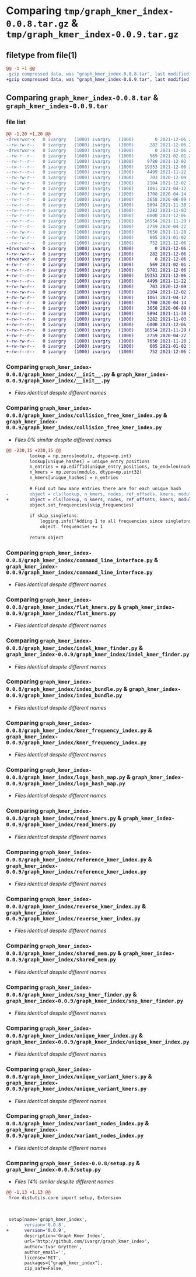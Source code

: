 # Comparing `tmp/graph_kmer_index-0.0.8.tar.gz` & `tmp/graph_kmer_index-0.0.9.tar.gz`

## filetype from file(1)

```diff
@@ -1 +1 @@
-gzip compressed data, was "graph_kmer_index-0.0.8.tar", last modified: Mon Dec  6 20:23:06 2021, max compression
+gzip compressed data, was "graph_kmer_index-0.0.9.tar", last modified: Mon Dec  6 20:42:46 2021, max compression
```

## Comparing `graph_kmer_index-0.0.8.tar` & `graph_kmer_index-0.0.9.tar`

### file list

```diff
@@ -1,20 +1,20 @@
-drwxrwxr-x   0 ivargry   (1000) ivargry   (1000)        0 2021-12-06 20:23:06.632715 graph_kmer_index-0.0.8/
--rw-rw-r--   0 ivargry   (1000) ivargry   (1000)      282 2021-12-06 20:23:06.632715 graph_kmer_index-0.0.8/PKG-INFO
-drwxrwxr-x   0 ivargry   (1000) ivargry   (1000)        0 2021-12-06 20:23:06.632715 graph_kmer_index-0.0.8/graph_kmer_index/
--rw-r--r--   0 ivargry   (1000) ivargry   (1000)      569 2021-02-01 22:49:31.866081 graph_kmer_index-0.0.8/graph_kmer_index/__init__.py
--rw-r--r--   0 ivargry   (1000) ivargry   (1000)     9780 2021-12-02 12:55:38.532846 graph_kmer_index-0.0.8/graph_kmer_index/collision_free_kmer_index.py
--rw-r--r--   0 ivargry   (1000) ivargry   (1000)    19353 2021-12-06 20:22:02.896243 graph_kmer_index-0.0.8/graph_kmer_index/command_line_interface.py
--rw-r--r--   0 ivargry   (1000) ivargry   (1000)     4499 2021-11-22 18:43:43.235660 graph_kmer_index-0.0.8/graph_kmer_index/flat_kmers.py
--rw-rw-r--   0 ivargry   (1000) ivargry   (1000)      703 2020-12-09 19:13:47.299704 graph_kmer_index-0.0.8/graph_kmer_index/indel_kmer_finder.py
--rw-rw-r--   0 ivargry   (1000) ivargry   (1000)     2104 2021-12-02 23:00:08.373518 graph_kmer_index-0.0.8/graph_kmer_index/index_bundle.py
--rw-rw-r--   0 ivargry   (1000) ivargry   (1000)     1061 2021-04-12 14:08:31.039685 graph_kmer_index-0.0.8/graph_kmer_index/kmer_frequency_index.py
--rw-r--r--   0 ivargry   (1000) ivargry   (1000)     1700 2020-04-14 16:59:32.000000 graph_kmer_index-0.0.8/graph_kmer_index/logn_hash_map.py
--rw-r--r--   0 ivargry   (1000) ivargry   (1000)     3658 2020-06-09 09:23:07.000000 graph_kmer_index-0.0.8/graph_kmer_index/read_kmers.py
--rw-r--r--   0 ivargry   (1000) ivargry   (1000)     5894 2021-11-30 23:13:58.115204 graph_kmer_index-0.0.8/graph_kmer_index/reference_kmer_index.py
--rw-r--r--   0 ivargry   (1000) ivargry   (1000)     3282 2021-11-03 10:11:57.976632 graph_kmer_index-0.0.8/graph_kmer_index/reverse_kmer_index.py
--rw-r--r--   0 ivargry   (1000) ivargry   (1000)     6000 2021-12-06 10:26:57.183647 graph_kmer_index-0.0.8/graph_kmer_index/shared_mem.py
--rw-r--r--   0 ivargry   (1000) ivargry   (1000)    16554 2021-11-29 09:15:42.223381 graph_kmer_index-0.0.8/graph_kmer_index/snp_kmer_finder.py
--rw-r--r--   0 ivargry   (1000) ivargry   (1000)     2759 2020-04-22 12:10:24.000000 graph_kmer_index-0.0.8/graph_kmer_index/unique_kmer_index.py
--rw-rw-r--   0 ivargry   (1000) ivargry   (1000)     7650 2021-11-20 21:56:18.082696 graph_kmer_index-0.0.8/graph_kmer_index/unique_variant_kmers.py
--rw-rw-r--   0 ivargry   (1000) ivargry   (1000)      605 2021-01-02 19:36:04.771924 graph_kmer_index-0.0.8/graph_kmer_index/variant_nodes_index.py
--rw-r--r--   0 ivargry   (1000) ivargry   (1000)      752 2021-12-06 20:22:15.704338 graph_kmer_index-0.0.8/setup.py
+drwxrwxr-x   0 ivargry   (1000) ivargry   (1000)        0 2021-12-06 20:42:46.687415 graph_kmer_index-0.0.9/
+-rw-rw-r--   0 ivargry   (1000) ivargry   (1000)      282 2021-12-06 20:42:46.687415 graph_kmer_index-0.0.9/PKG-INFO
+drwxrwxr-x   0 ivargry   (1000) ivargry   (1000)        0 2021-12-06 20:42:46.687415 graph_kmer_index-0.0.9/graph_kmer_index/
+-rw-r--r--   0 ivargry   (1000) ivargry   (1000)      569 2021-02-01 22:49:31.866081 graph_kmer_index-0.0.9/graph_kmer_index/__init__.py
+-rw-r--r--   0 ivargry   (1000) ivargry   (1000)     9781 2021-12-06 20:39:48.710653 graph_kmer_index-0.0.9/graph_kmer_index/collision_free_kmer_index.py
+-rw-r--r--   0 ivargry   (1000) ivargry   (1000)    19353 2021-12-06 20:22:02.896243 graph_kmer_index-0.0.9/graph_kmer_index/command_line_interface.py
+-rw-r--r--   0 ivargry   (1000) ivargry   (1000)     4499 2021-11-22 18:43:43.235660 graph_kmer_index-0.0.9/graph_kmer_index/flat_kmers.py
+-rw-rw-r--   0 ivargry   (1000) ivargry   (1000)      703 2020-12-09 19:13:47.299704 graph_kmer_index-0.0.9/graph_kmer_index/indel_kmer_finder.py
+-rw-rw-r--   0 ivargry   (1000) ivargry   (1000)     2104 2021-12-02 23:00:08.373518 graph_kmer_index-0.0.9/graph_kmer_index/index_bundle.py
+-rw-rw-r--   0 ivargry   (1000) ivargry   (1000)     1061 2021-04-12 14:08:31.039685 graph_kmer_index-0.0.9/graph_kmer_index/kmer_frequency_index.py
+-rw-r--r--   0 ivargry   (1000) ivargry   (1000)     1700 2020-04-14 16:59:32.000000 graph_kmer_index-0.0.9/graph_kmer_index/logn_hash_map.py
+-rw-r--r--   0 ivargry   (1000) ivargry   (1000)     3658 2020-06-09 09:23:07.000000 graph_kmer_index-0.0.9/graph_kmer_index/read_kmers.py
+-rw-r--r--   0 ivargry   (1000) ivargry   (1000)     5894 2021-11-30 23:13:58.115204 graph_kmer_index-0.0.9/graph_kmer_index/reference_kmer_index.py
+-rw-r--r--   0 ivargry   (1000) ivargry   (1000)     3282 2021-11-03 10:11:57.976632 graph_kmer_index-0.0.9/graph_kmer_index/reverse_kmer_index.py
+-rw-r--r--   0 ivargry   (1000) ivargry   (1000)     6000 2021-12-06 10:26:57.183647 graph_kmer_index-0.0.9/graph_kmer_index/shared_mem.py
+-rw-r--r--   0 ivargry   (1000) ivargry   (1000)    16554 2021-11-29 09:15:42.223381 graph_kmer_index-0.0.9/graph_kmer_index/snp_kmer_finder.py
+-rw-r--r--   0 ivargry   (1000) ivargry   (1000)     2759 2020-04-22 12:10:24.000000 graph_kmer_index-0.0.9/graph_kmer_index/unique_kmer_index.py
+-rw-rw-r--   0 ivargry   (1000) ivargry   (1000)     7650 2021-11-20 21:56:18.082696 graph_kmer_index-0.0.9/graph_kmer_index/unique_variant_kmers.py
+-rw-rw-r--   0 ivargry   (1000) ivargry   (1000)      605 2021-01-02 19:36:04.771924 graph_kmer_index-0.0.9/graph_kmer_index/variant_nodes_index.py
+-rw-r--r--   0 ivargry   (1000) ivargry   (1000)      752 2021-12-06 20:42:41.915486 graph_kmer_index-0.0.9/setup.py
```

### Comparing `graph_kmer_index-0.0.8/graph_kmer_index/__init__.py` & `graph_kmer_index-0.0.9/graph_kmer_index/__init__.py`

 * *Files identical despite different names*

### Comparing `graph_kmer_index-0.0.8/graph_kmer_index/collision_free_kmer_index.py` & `graph_kmer_index-0.0.9/graph_kmer_index/collision_free_kmer_index.py`

 * *Files 0% similar despite different names*

```diff
@@ -230,15 +230,15 @@
         lookup = np.zeros(modulo, dtype=np.int)
         lookup[unique_hashes] = unique_entry_positions
         n_entries = np.ediff1d(unique_entry_positions, to_end=len(nodes)-unique_entry_positions[-1])
         n_kmers = np.zeros(modulo, dtype=np.uint32)
         n_kmers[unique_hashes] = n_entries
 
         # Find out how many entries there are for each unique hash
-        object = cls(lookup, n_kmers, nodes, ref_offsets, kmers, modulo, allele_frequencies=allele_frequencies)
+        object = cls(lookup, n_kmers, nodes, ref_offsets, kmers, modulo, _allele_frequencies=allele_frequencies)
         object.set_frequencies(skip_frequencies)
 
         if skip_singletons:
             logging.info("Adding 1 to all frequencies since singletons are skipped")
             object._frequencies += 1
 
         return object
```

### Comparing `graph_kmer_index-0.0.8/graph_kmer_index/command_line_interface.py` & `graph_kmer_index-0.0.9/graph_kmer_index/command_line_interface.py`

 * *Files identical despite different names*

### Comparing `graph_kmer_index-0.0.8/graph_kmer_index/flat_kmers.py` & `graph_kmer_index-0.0.9/graph_kmer_index/flat_kmers.py`

 * *Files identical despite different names*

### Comparing `graph_kmer_index-0.0.8/graph_kmer_index/indel_kmer_finder.py` & `graph_kmer_index-0.0.9/graph_kmer_index/indel_kmer_finder.py`

 * *Files identical despite different names*

### Comparing `graph_kmer_index-0.0.8/graph_kmer_index/index_bundle.py` & `graph_kmer_index-0.0.9/graph_kmer_index/index_bundle.py`

 * *Files identical despite different names*

### Comparing `graph_kmer_index-0.0.8/graph_kmer_index/kmer_frequency_index.py` & `graph_kmer_index-0.0.9/graph_kmer_index/kmer_frequency_index.py`

 * *Files identical despite different names*

### Comparing `graph_kmer_index-0.0.8/graph_kmer_index/logn_hash_map.py` & `graph_kmer_index-0.0.9/graph_kmer_index/logn_hash_map.py`

 * *Files identical despite different names*

### Comparing `graph_kmer_index-0.0.8/graph_kmer_index/read_kmers.py` & `graph_kmer_index-0.0.9/graph_kmer_index/read_kmers.py`

 * *Files identical despite different names*

### Comparing `graph_kmer_index-0.0.8/graph_kmer_index/reference_kmer_index.py` & `graph_kmer_index-0.0.9/graph_kmer_index/reference_kmer_index.py`

 * *Files identical despite different names*

### Comparing `graph_kmer_index-0.0.8/graph_kmer_index/reverse_kmer_index.py` & `graph_kmer_index-0.0.9/graph_kmer_index/reverse_kmer_index.py`

 * *Files identical despite different names*

### Comparing `graph_kmer_index-0.0.8/graph_kmer_index/shared_mem.py` & `graph_kmer_index-0.0.9/graph_kmer_index/shared_mem.py`

 * *Files identical despite different names*

### Comparing `graph_kmer_index-0.0.8/graph_kmer_index/snp_kmer_finder.py` & `graph_kmer_index-0.0.9/graph_kmer_index/snp_kmer_finder.py`

 * *Files identical despite different names*

### Comparing `graph_kmer_index-0.0.8/graph_kmer_index/unique_kmer_index.py` & `graph_kmer_index-0.0.9/graph_kmer_index/unique_kmer_index.py`

 * *Files identical despite different names*

### Comparing `graph_kmer_index-0.0.8/graph_kmer_index/unique_variant_kmers.py` & `graph_kmer_index-0.0.9/graph_kmer_index/unique_variant_kmers.py`

 * *Files identical despite different names*

### Comparing `graph_kmer_index-0.0.8/graph_kmer_index/variant_nodes_index.py` & `graph_kmer_index-0.0.9/graph_kmer_index/variant_nodes_index.py`

 * *Files identical despite different names*

### Comparing `graph_kmer_index-0.0.8/setup.py` & `graph_kmer_index-0.0.9/setup.py`

 * *Files 14% similar despite different names*

```diff
@@ -1,13 +1,13 @@
 from distutils.core import setup, Extension
 
 
 
 setup(name='graph_kmer_index',
-      version='0.0.8',
+      version='0.0.9',
       description='Graph Kmer Index',
       url='http://github.com/ivargr/graph_kmer_index',
       author='Ivar Grytten',
       author_email='',
       license='MIT',
       packages=["graph_kmer_index"],
       zip_safe=False,
```

